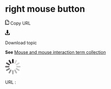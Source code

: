 # right mouse button

![Copy URL](media/right-mouse-button/Copy.png)
Copy URL

![Download](media/right-mouse-button/Download.png)

Download topic

**See** [Mouse and mouse interaction term collection](https://worldready.cloudapp.net/Styleguide/Read?id=2700&topicid=29013)

![In progress](media/right-mouse-button/activity-large.gif)

URL :
